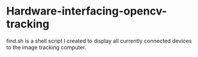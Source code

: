 # Hardware-interfacing-opencv-tracking

find.sh is a shell script I created to display all currently connected devices to the image tracking computer.
